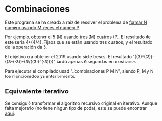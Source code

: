# Combinaciones
Este programa se ha creado a raiz de resolver el problema de [formar N numero usando M veces el número P](https://matematicascercanas.com/2019/01/02/jugando-con-numeros-2019-2/).

Por ejemplo, obtener el 5 (N) usando tres (M) cuatros (P). El resultado de este seria 4+(4/4). Fijaos que se están usando tres cuatros, y el resultado de la operación da 5.

El objetivo era obtener el 2019 usando siete treses. El resultado "((3)^(3!))-((3-(-3))-(3!/((3!)^(-3))))" tardó apenas 6 segundos en mostrarse.

Para ejecutar el compilado usad "./combinaciones P M N", siendo P, M y N los mencionados ya anteriormente.


## Equivalente iterativo

Se consiguió transformar el algoritmo recursivo original en iterativo. Aunque falta mejorarlo (no tiene ningun tipo de poda), este se puede encontrar [aquí](https://github.com/rogermiranda1000/combinacions3).
